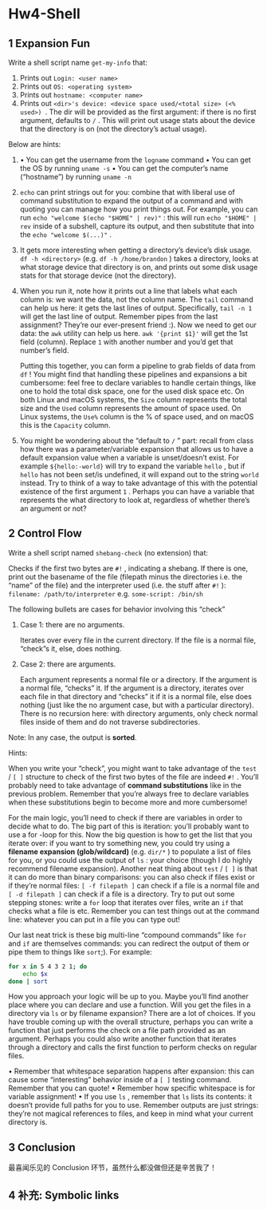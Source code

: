 # Hw4-Shell

## 1 Expansion Fun

Write a shell script name `get-my-info` that:

1. Prints out `Login: <user name>`
2. Prints out `OS: <operating system>`
3. Prints out `hostname: <computer name>`
4. Prints out `<dir>'s device: <device space used/<total size> (<% used>) `. The dir will be provided as the first argument: if there is no first argument, defaults to `/` . This will print out usage stats about the device that the directory is on (not the directory’s actual usage).

Below are hints:

1. • You can get the username from the `logname` command
   • You can get the OS by running `uname -s`
   • You can get the computer’s name (“hostname”) by running `uname -n`

2. `echo` can print strings out for you: combine that with liberal use of command substitution to expand the output of a command and with quoting you can manage how you print things out. For example, you can run `echo "welcome $(echo "$HOME" | rev)"` : this will run `echo "$HOME" | rev` inside of a subshell, capture its output, and then substitute that into the `echo "welcome $(...)"` .

3. It gets more interesting when getting a directory’s device’s disk usage. `df -h <directory>` (e.g. `df -h /home/brandon` ) takes a directory, looks at what storage device that directory is on, and prints out some disk usage stats for that storage device (not the directory). 

4. When you run it, note how it prints out a line that labels what each column is: we want the data, not the column name. The `tail` command can help us here: it gets the last lines of output. Specifically, `tail -n 1` will get the last line of output. Remember pipes from the last assignment? They’re our ever-present friend :). Now we need to get our data: the `awk` utility can help us here. `awk '{print $1}'` will get the 1st field (column). Replace `1` with another number and you’d get that number’s field. 

   Putting this together, you can form a pipeline to grab fields of data from `df` ! You might find that handling these pipelines and expansions a bit cumbersome: feel free to declare variables to handle certain things, like one to hold the total disk space, one for the used disk space etc. On both Linux and macOS systems, the `Size` column represents the total size and the `Used` column represents the amount of space used. On Linux systems, the `Use%` column is the % of space used, and on macOS this is the `Capacity` column.

5. You might be wondering about the “default to `/` ” part: recall from class how there was a parameter/variable expansion that allows us to have a default expansion value when a variable is unset/doesn’t exist. For example `${hello:-world}` will try to expand the variable `hello` , but if `hello` has not been set/is undefined, it will expand out to the string `world` instead.
   Try to think of a way to take advantage of this with the potential existence of the first argument `1` . Perhaps you can have a variable that represents the what directory to look at, regardless of whether there’s an argument or not?

## 2 Control Flow

Write a shell script named `shebang-check` (no extension) that:

Checks if the first two bytes are `#!` , indicating a shebang. If there is one, print out the basename of the
file (filepath minus the directories i.e. the “name” of the file) and the interpreter used (i.e. the stuff after `#!` ): `filename: /path/to/interpreter` e.g. `some-script: /bin/sh`

The following bullets are cases for behavior involving this “check”

1. Case 1: there are no arguments.

   Iterates over every file in the current directory. If the file is a normal file, “check”s it, else, does nothing.

2. Case 2: there are arguments.

   Each argument represents a normal file or a directory. If the argument is a normal file, “checks” it. If the
   argument is a directory, iterates over each file in that directory and “checks” it if it is a normal file, else does nothing (just like the no argument case, but with a particular directory). There is no recursion here: with directory arguments, only check normal files inside of them and do not traverse subdirectories.

Note: In any case, the output is **sorted**.

Hints:

When you write your “check”, you might want to take advantage of the `test` / `[ ]` structure to check of the first two bytes of the file are indeed `#!` . You’ll probably need to take advantage of **command substitutions** like in the previous problem. Remember that you’re always free to declare variables when these substitutions begin to become more and more cumbersome!

For the main logic, you’ll need to check if there are variables in order to decide what to do. The big part of this is iteration: you’ll probably want to use a for -loop for this. Now the big question is how to get the list that you iterate over: if you want to try something new, you could try using a **filename expansion (glob/wildcard)** (e.g. `dir/*` ) to populate a list of files for you, or you could use the output of `ls` : your choice (though I do highly recommend filename expansion). Another neat thing about `test` / `[ ]` is that it can do more than binary comparisons: you can also check if files exist or if they’re normal files: `[ -f filepath ]` can check if a file is a normal file and `[ -d filepath ]` can check if a file is a directory. Try to put out some stepping stones: write a `for` loop that iterates over files, write an `if` that checks what a file is etc. Remember you can test things out at the command line: whatever you can put in a file you can type out!

Our last neat trick is these big multi-line “compound commands” like `for` and `if` are themselves commands:
you can redirect the output of them or pipe them to things like `sort`;). For example:

```sh
for x in 5 4 3 2 1; do
	echo $x
done | sort
```

How you approach your logic will be up to you. Maybe you’ll find another place where you can declare and use a function. Will you get the files in a directory via `ls` or by filename expansion? There are a lot of choices. If you have trouble coming up with the overall structure, perhaps you can write a function that just performs the check on a file path provided as an argument. Perhaps you could also write another function that iterates through a directory and calls the first function to perform checks on regular files.

• Remember that whitespace separation happens after expansion: this can cause some “interesting” behavior inside of a `[ ]` testing command. Remember that you can quote!
• Remember how specific whitespace is for variable assignment!
• If you use `ls` , remember that `ls` lists its contents: it doesn’t provide full paths for you to use. Remember
outputs are just strings: they’re not magical references to files, and keep in mind what your current directory is.

## 3 Conclusion

最喜闻乐见的 Conclusion 环节，虽然什么都没做但还是辛苦我了！

## 4 补充: Symbolic links

